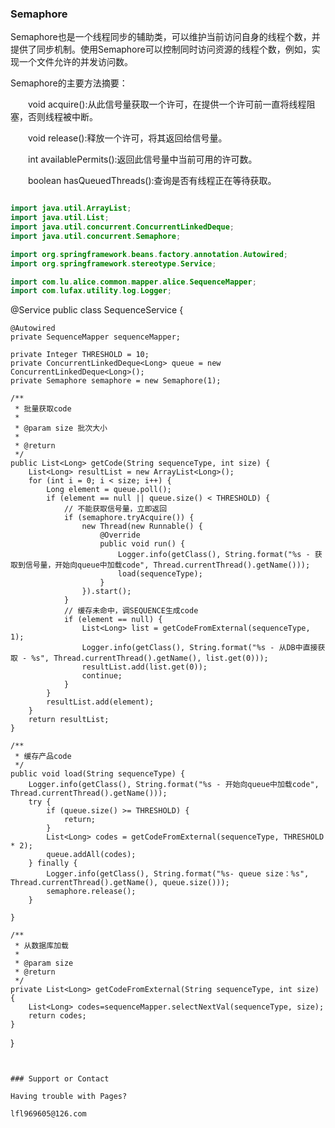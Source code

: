### Semaphore

Semaphore也是一个线程同步的辅助类，可以维护当前访问自身的线程个数，并提供了同步机制。使用Semaphore可以控制同时访问资源的线程个数，例如，实现一个文件允许的并发访问数。

Semaphore的主要方法摘要：

　　void acquire():从此信号量获取一个许可，在提供一个许可前一直将线程阻塞，否则线程被中断。

　　void release():释放一个许可，将其返回给信号量。

　　int availablePermits():返回此信号量中当前可用的许可数。

　　boolean hasQueuedThreads():查询是否有线程正在等待获取。
```java

import java.util.ArrayList;
import java.util.List;
import java.util.concurrent.ConcurrentLinkedDeque;
import java.util.concurrent.Semaphore;

import org.springframework.beans.factory.annotation.Autowired;
import org.springframework.stereotype.Service;

import com.lu.alice.common.mapper.alice.SequenceMapper;
import com.lufax.utility.log.Logger;
```
@Service
public class SequenceService {
	
	@Autowired
	private SequenceMapper sequenceMapper;
	
	private Integer THRESHOLD = 10;
	private ConcurrentLinkedDeque<Long> queue = new ConcurrentLinkedDeque<Long>();
	private Semaphore semaphore = new Semaphore(1);

	/**
	 * 批量获取code
	 * 
	 * @param size 批次大小
	 *            
	 * @return
	 */
	public List<Long> getCode(String sequenceType, int size) {
		List<Long> resultList = new ArrayList<Long>();
		for (int i = 0; i < size; i++) {
			Long element = queue.poll();
			if (element == null || queue.size() < THRESHOLD) {
				// 不能获取信号量，立即返回
				if (semaphore.tryAcquire()) {
					new Thread(new Runnable() {
						@Override
						public void run() {
							Logger.info(getClass(), String.format("%s - 获取到信号量，开始向queue中加载code", Thread.currentThread().getName()));
							load(sequenceType);
						}
					}).start();
				}
				// 缓存未命中，调SEQUENCE生成code
				if (element == null) {
					List<Long> list = getCodeFromExternal(sequenceType, 1);
					Logger.info(getClass(), String.format("%s - 从DB中直接获取 - %s", Thread.currentThread().getName(), list.get(0)));
					resultList.add(list.get(0));
					continue;
				}
			}
			resultList.add(element);
		}
		return resultList;
	}

	/**
	 * 缓存产品code
	 */
	public void load(String sequenceType) {
		Logger.info(getClass(), String.format("%s - 开始向queue中加载code", Thread.currentThread().getName()));
		try {
			if (queue.size() >= THRESHOLD) {
				return;
			}
			List<Long> codes = getCodeFromExternal(sequenceType, THRESHOLD * 2);
			queue.addAll(codes);
		} finally {
			Logger.info(getClass(), String.format("%s- queue size：%s", Thread.currentThread().getName(), queue.size()));
			semaphore.release();
		}

	}

	/**
	 * 从数据库加载
	 * 
	 * @param size
	 * @return
	 */
	private List<Long> getCodeFromExternal(String sequenceType, int size) {
		List<Long> codes=sequenceMapper.selectNextVal(sequenceType, size);
		return codes;
	}
}
```


### Support or Contact

Having trouble with Pages?

lfl969605@126.com
